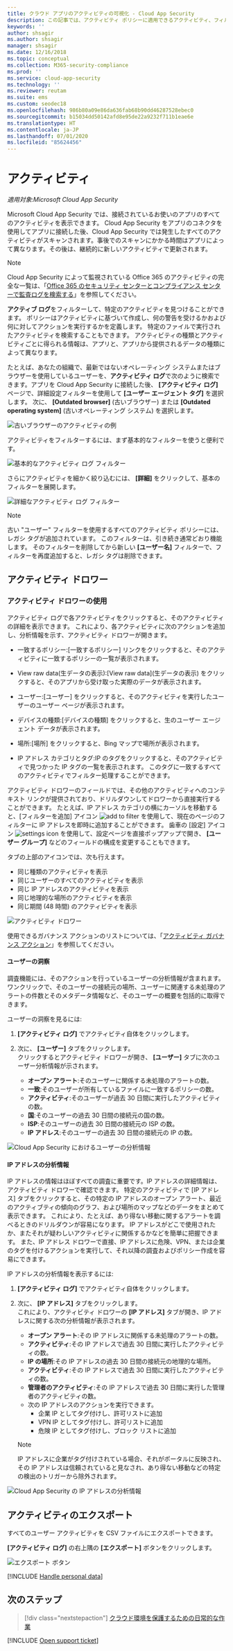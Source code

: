 ```yaml
---
title: クラウド アプリのアクティビティの可視化 - Cloud App Security
description: この記事では、アクティビティ ポリシーに適用できるアクティビティ、フィルター、一致パラメーターの一覧を挙げます。
keywords: ''
author: shsagir
ms.author: shsagir
manager: shsagir
ms.date: 12/16/2018
ms.topic: conceptual
ms.collection: M365-security-compliance
ms.prod: ''
ms.service: cloud-app-security
ms.technology: ''
ms.reviewer: reutam
ms.suite: ems
ms.custom: seodec18
ms.openlocfilehash: 986b80a09e86da636fab68b90dd46287528ebec0
ms.sourcegitcommit: b15034dd50142afd8e95de22a9232f711b1eae6e
ms.translationtype: HT
ms.contentlocale: ja-JP
ms.lasthandoff: 07/01/2020
ms.locfileid: "85624456"
---
```

# <a name="activities"></a>アクティビティ

*適用対象:Microsoft Cloud App Security*

Microsoft Cloud App Security では、接続されているお使いのアプリのすべてのアクティビティを表示できます。 Cloud App Security をアプリのコネクタを使用してアプリに接続した後、Cloud App Security では発生したすべてのアクティビティがスキャンされます。事後でのスキャンにかかる時間はアプリによって異なります。その後は、継続的に新しいアクティビティで更新されます。

> [!NOTE]
> Cloud App Security によって監視されている Office 365 のアクティビティの完全な一覧は、「[Office 365 のセキュリティ センターとコンプライアンス センターで監査ログを検索する](https://support.office.com/article/Search-the-audit-log-in-the-Office-365-Security-Compliance-Center-0d4d0f35-390b-4518-800e-0c7ec95e946c?ui=en-US&rs=en-US&ad=US#ID0EABAAA=Audited_activities)」を参照してください。

**アクティブ ログ**をフィルターして、特定のアクティビティを見つけることができます。 ポリシーはアクティビティに基づいて作成し、何の警告を受けるかおよび何に対してアクションを実行するかを定義します。 特定のファイルで実行されたアクティビティを検索することもできます。 アクティビティの種類とアクティビティごとに得られる情報は、アプリと、アプリから提供されるデータの種類によって異なります。

たとえば、あなたの組織で、最新ではないオペレーティング システムまたはブラウザーを使用しているユーザーを、**アクティビティ ログ**で次のように検索できます。アプリを Cloud App Security に接続した後、 **[アクティビティ ログ]** ページで、詳細設定フィルターを使用して **[ユーザー エージェント タグ]** を選択します。 次に、 **[Outdated browser]** (古いブラウザー) または **[Outdated operating system]** (古いオペレーティング システム) を選択します。

![古いブラウザーのアクティビティの例](media/activity-example-outdated.png)

アクティビティをフィルターするには、まず基本的なフィルターを使うと便利です。

![基本的なアクティビティ ログ フィルター](media/activity-log-filter-basic.png)

さらにアクティビティを細かく絞り込むには、 **[詳細]** をクリックして、基本のフィルターを展開します。

![詳細なアクティビティ ログ フィルター](media/activity-log-filter-advanced.png)

> [!NOTE]
> 古い "ユーザー" フィルターを使用するすべてのアクティビティ ポリシーには、レガシ タグが追加されています。 このフィルターは、引き続き通常どおり機能します。 そのフィルターを削除してから新しい **[ユーザー名]** フィルターで、フィルターを再度追加すると、レガシ タグは削除できます。

## <a name="the-activity-drawer"></a>アクティビティ ドロワー

### <a name="working-with-the-activity-drawer"></a>アクティビティ ドロワーの使用

アクティビティ ログで各アクティビティをクリックすると、そのアクティビティの詳細を表示できます。 これにより、各アクティビティに次のアクションを追加し、分析情報を示す、アクティビティ ドロワーが開きます。
- 一致するポリシー:[一致するポリシー] リンクをクリックすると、そのアクティビティに一致するポリシーの一覧が表示されます。

- View raw data\(生データの表示\):[View raw data]\(生データの表示) をクリックすると、そのアプリから受け取った実際のデータが表示されます。

- ユーザー:[ユーザー] をクリックすると、そのアクティビティを実行したユーザーのユーザー ページが表示されます。

- デバイスの種類:[デバイスの種類] をクリックすると、生のユーザー エージェント データが表示されます。

- 場所:[場所] をクリックすると、Bing マップで場所が表示されます。

- IP アドレス カテゴリとタグ:IP のタグをクリックすると、そのアクティビティで見つかった IP タグの一覧を表示されます。 このタグに一致するすべてのアクティビティでフィルター処理することができます。

アクティビティ ドロワーのフィールドでは、その他のアクティビティへのコンテキスト リンクが提供されており、ドリルダウンしてドロワーから直接実行することができます。 たとえば、IP アドレス カテゴリの横にカーソルを移動すると、[フィルターを追加] アイコン ![add to filter](media/add-to-filter-icon.png) を使用して、現在のページのフィルターに IP アドレスを即時に追加することができます。 歯車の [設定] アイコン ![settings icon](media/contextual-settings-icon.png) を使用して、設定ページを直接ポップアップで開き、 **[ユーザー グループ]** などのフィールドの構成を変更することもできます。

タブの上部のアイコンでは、次も行えます。
- 同じ種類のアクティビティを表示
- 同じユーザーのすべてのアクティビティを表示
- 同じ IP アドレスのアクティビティを表示
- 同じ地理的な場所のアクティビティを表示
- 同じ期間 (48 時間) のアクティビティを表示

![アクティビティ ドロワー](media/activity-drawer.png "アクティビティ ドロワー")

使用できるガバナンス アクションのリストについては、「[アクティビティ ガバナンス アクション](governance-actions.md#activity-governance-actions)」を参照してください。

#### <a name="user-insights"></a>ユーザーの洞察

調査機能には、そのアクションを行っているユーザーの分析情報が含まれます。 ワンクリックで、そのユーザーの接続元の場所、ユーザーに関連する未処理のアラートの件数とそのメタデータ情報など、そのユーザーの概要を包括的に取得できます。

ユーザーの洞察を見るには:

1. **[アクティビティ ログ]** でアクティビティ自体をクリックします。

2. 次に、 **[ユーザー]** タブをクリックします。  
クリックするとアクティビティ ドロワーが開き、 **[ユーザー]** タブに次のユーザー分析情報が示されます。
    - **オープン アラート**:そのユーザーに関係する未処理のアラートの数。
    - **一致**:そのユーザーが所有しているファイルに一致するポリシーの数。
    - **アクティビティ**:そのユーザーが過去 30 日間に実行したアクティビティの数。
    - **国**:そのユーザーの過去 30 日間の接続元の国の数。
    - **ISP**:そのユーザーの過去 30 日間の接続元の ISP の数。
    - **IP アドレス**:そのユーザーの過去 30 日間の接続元の IP の数。

![Cloud App Security におけるユーザーの分析情報](media/user-insights.png)

#### <a name="ip-address-insights"></a>IP アドレスの分析情報

IP アドレスの情報はほぼすべての調査に重要です。IP アドレスの詳細情報は、アクティビティ ドロワーで確認できます。 特定のアクティビティで [IP アドレス] タブをクリックすると、その特定の IP アドレスのオープン アラート、最近のアクティブティの傾向のグラフ、および場所のマップなどのデータをまとめて表示できます。 これにより、たとえば、あり得ない移動に関するアラートを調べるときのドリルダウンが容易になります。 IP アドレスがどこで使用されたか、またそれが疑わしいアクティビティに関係するかなどを簡単に把握できます。 また、IP アドレス ドロワーで直接、IP アドレスに危険、VPN、または企業のタグを付けるアクションを実行して、それ以降の調査およびポリシー作成を容易にできます。

IP アドレスの分析情報を表示するには:

1. **[アクティビティ ログ]** でアクティビティ自体をクリックします。

2. 次に、 **[IP アドレス]** タブをクリックします。  
これにより、アクティビティ ドロワーの **[IP アドレス]** タブが開き、IP アドレスに関する次の分析情報が表示されます。
    - **オープン アラート**:その IP アドレスに関係する未処理のアラートの数。
    - **アクティビティ**:その IP アドレスで過去 30 日間に実行したアクティビティの数。
    - **IP の場所**:その IP アドレスの過去 30 日間の接続元の地理的な場所。
    - **アクティビティ**:その IP アドレスで過去 30 日間に実行したアクティビティの数。
    - **管理者のアクティビティ**:その IP アドレスで過去 30 日間に実行した管理者のアクティビティの数。
    - 次の IP アドレスのアクションを実行できます。
        - 企業 IP としてタグ付けし、許可リストに追加
        - VPN IP としてタグ付けし、許可リストに追加
        - 危険 IP としてタグ付けし、ブロック リストに追加

   >[!NOTE]
   > IP アドレスに企業がタグ付けされている場合、それがポータルに反映され、その IP アドレスは信頼されていると見なされ、あり得ない移動などの特定の検出のトリガーから除外されます。

![Cloud App Security の IP アドレスの分析情報](media/ip-address-insights.png)

## <a name="export-activities"></a>アクティビティのエクスポート <a name="export"></a>

すべてのユーザー アクティビティを CSV ファイルにエクスポートできます。

**[アクティビティ ログ]** の右上隅の **[エクスポート]** ボタンをクリックします。

![エクスポート ボタン](media/export-button.png)

[!INCLUDE [Handle personal data](../includes/gdpr-intro-sentence.md)]

## <a name="next-steps"></a>次のステップ

> [!div class="nextstepaction"]
> [クラウド環境を保護するための日常的な作業](daily-activities-to-protect-your-cloud-environment.md)

[!INCLUDE [Open support ticket](includes/support.md)]

